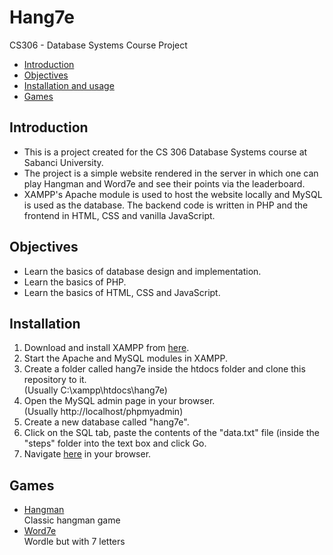 # Hang7e
CS306 - Database Systems Course Project


- [Introduction](#introduction)
- [Objectives](#objectives)
- [Installation and usage](#installation)
- [Games](#games)


## Introduction
- This is a project created for the CS 306 Database Systems course at Sabanci University. 
- The project is a simple website rendered in the server in which one can play Hangman and Word7e and see their points via the leaderboard.
- XAMPP's Apache module is used to host the website locally and MySQL is used as the database. The backend code is written in PHP and the frontend in HTML, CSS and vanilla JavaScript.

## Objectives
- Learn the basics of database design and implementation.
- Learn the basics of PHP.
- Learn the basics of HTML, CSS and JavaScript.

## Installation
1. Download and install XAMPP from [here](https://www.apachefriends.org/download.html). 
2. Start the Apache and MySQL modules in XAMPP.
3. Create a folder called hang7e inside the htdocs folder and clone this repository to it. <br>
(Usually C:\xampp\htdocs\hang7e)
4. Open the MySQL admin page in your browser.<br>(Usually http://localhost/phpmyadmin)
5. Create a new database called "hang7e".
6. Click on the SQL tab, paste the contents of the "data.txt" file (inside the "steps" folder into the text box and click Go.
7. Navigate [here](http://localhost/hang7e/) in your browser.

## Games
- [Hangman](http://localhost/hang7e/hangman/game.php)
<br>Classic hangman game 
- [Word7e](http://localhost/hang7e/word7e/game.php)
<br>Wordle but with 7 letters
